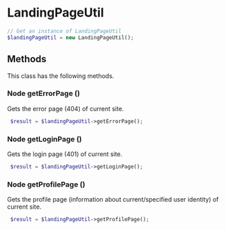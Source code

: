 # LandingPageUtil

```php
// Get an instance of LandingPageUtil
$landingPageUtil = new LandingPageUtil();
```


## Methods
This class has the following methods.


### Node getErrorPage ()
Gets the error page (404) of current site.

```php
 $result = $landingPageUtil->getErrorPage();
```


### Node getLoginPage ()
Gets the login page (401) of current site.

```php
 $result = $landingPageUtil->getLoginPage();
```


### Node getProfilePage ()
Gets the profile page (information about current/specified user identity) of current site.

```php
 $result = $landingPageUtil->getProfilePage();
```


